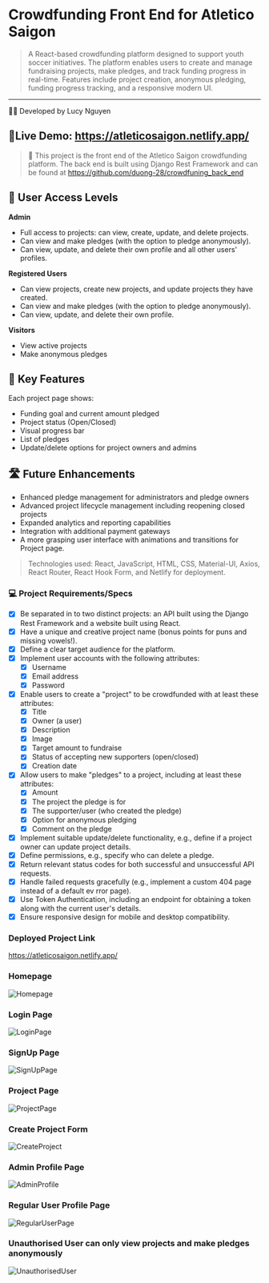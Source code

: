 # Crowdfunding Front End for Atletico Saigon
> A React-based crowdfunding platform designed to support youth soccer initiatives. 
> The platform enables users to create and manage fundraising projects, make pledges, and track funding progress in real-time. Features include project creation, anonymous pledging, funding progress tracking, and a responsive modern UI.
---
 👩‍💻 Developed by Lucy Nguyen

## 🚀Live Demo: <https://atleticosaigon.netlify.app/>

> 🔗 This project is the front end of the Atletico Saigon crowdfunding platform. The back end is built using Django Rest Framework and can be found at <https://github.com/duong-28/crowdfuning_back_end>

## 🔐 User Access Levels
**Admin**
- Full access to projects: can view, create, update, and delete projects.
- Can view and make pledges (with the option to pledge anonymously).
- Can view, update, and delete their own profile and all other users' profiles.

**Registered Users**
- Can view projects, create new projects, and update projects they have created.
- Can view and make pledges (with the option to pledge anonymously).
- Can view, update, and delete their own profile.

**Visitors**
- View active projects
- Make anonymous pledges

## 🌟 Key Features
Each project page shows:
- Funding goal and current amount pledged
- Project status (Open/Closed)
- Visual progress bar
- List of pledges
- Update/delete options for project owners and admins

## 🛣️ Future Enhancements
- Enhanced pledge management for administrators and pledge owners
- Advanced project lifecycle management including reopening closed projects
- Expanded analytics and reporting capabilities
- Integration with additional payment gateways
- A more grasping user interface with animations and transitions for Project page.

> Technologies used: React, JavaScript, HTML, CSS, Material-UI, Axios, React Router, React Hook Form, and Netlify for deployment.

### 💻 Project Requirements/Specs

- [x] Be separated in to two distinct projects: an API built using the Django Rest Framework and a website built using React.
- [x] Have a unique and creative project name (bonus points for puns and missing vowels!).
- [x] Define a clear target audience for the platform.
- [x] Implement user accounts with the following attributes:
    - [x] Username
    - [x] Email address
    - [x] Password
- [x] Enable users to create a "project" to be crowdfunded with at least these attributes:
    - [x] Title
    - [x] Owner (a user)
    - [x] Description
    - [x] Image
    - [x] Target amount to fundraise
    - [x] Status of accepting new supporters (open/closed)
    - [x] Creation date
- [x] Allow users to make "pledges" to a project, including at least these attributes:
    - [x] Amount
    - [x] The project the pledge is for
    - [x] The supporter/user (who created the pledge)
    - [x] Option for anonymous pledging
    - [x] Comment on the pledge
- [x] Implement suitable update/delete functionality, e.g., define if a project owner can update project details.
- [x] Define permissions, e.g., specify who can delete a pledge.
- [x] Return relevant status codes for both successful and unsuccessful API requests.
- [x] Handle failed requests gracefully (e.g., implement a custom 404 page instead of a default ev rror page).
- [x] Use Token Authentication, including an endpoint for obtaining a token along with the current user's details.
- [x] Ensure responsive design for mobile and desktop compatibility.

### Deployed Project Link

<https://atleticosaigon.netlify.app/>

### Homepage
![Homepage](public/photos/Homepage.png)

### Login Page
![LoginPage](public/photos/LoginPage.png)

### SignUp Page
![SignUpPage](public/photos/SignUpForm.png)

### Project Page
![ProjectPage](public/photos/ProjectPageAdmin.png)

### Create Project Form
![CreateProject](public/photos/CreateProjectForm.png)

### Admin Profile Page
![AdminProfile](public/photos/UserProfileAdmin.png)

### Regular User Profile Page
![RegularUserPage](public/photos/UserProfileRegular.png)

### Unauthorised User can only view projects and make pledges anonymously
![UnauthorisedUser](<public/photos/Unauthorised user.png>)